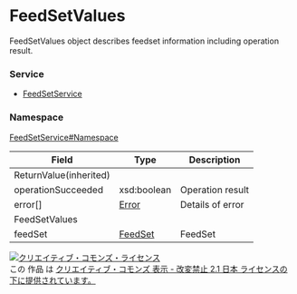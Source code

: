 # FeedSetValues
FeedSetValues object describes feedset information including operation result.

### Service
+ [FeedSetService](../../services/FeedSetService.md)

### Namespace
[FeedSetService#Namespace](../../services/FeedSetService.md#namespace)


| Field | Type | Description |
|---|---|---|
| ReturnValue(inherited)|||
| operationSucceeded| xsd:boolean| Operation result |
| error[]| [Error](../Common/Error.md)| Details of error|
| FeedSetValues|||
| feedSet| [FeedSet](FeedSet.md)| FeedSet|

<a rel="license" href="http://creativecommons.org/licenses/by-nd/2.1/jp/"><img alt="クリエイティブ・コモンズ・ライセンス" style="border-width:0" src="https://i.creativecommons.org/l/by-nd/2.1/jp/88x31.png" /></a><br />この 作品 は <a rel="license" href="http://creativecommons.org/licenses/by-nd/2.1/jp/">クリエイティブ・コモンズ 表示 - 改変禁止 2.1 日本 ライセンスの下に提供されています。</a>
